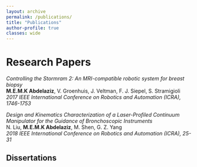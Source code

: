 ```yaml
---
layout: archive
permalink: /publications/
title: "Publications"
author-profile: true
classes: wide
---
```


# Research Papers
*Controlling the Stormram 2: An MRI-compatible robotic system for breast biopsy* <br />
**M.E.M.K Abdelaziz**, V. Groenhuis, J. Veltman, F. J. Siepel, S. Stramigioli <br />
*2017 IEEE International Conference on Robotics and Automation (ICRA), 1746-1753*

*Design and Kinematics Characterization of a Laser-Profiled Continuum Manipulator for the Guidance of Bronchoscopic Instruments* <br />
N. Liu, **M.E.M.K Abdelaziz**, M. Shen, G. Z. Yang <br />
*2018 IEEE International Conference on Robotics and Automation (ICRA), 25-31*

## Dissertations
